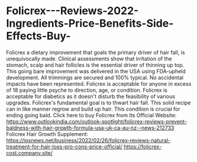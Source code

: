 # Folicrex---Reviews-2022-Ingredients-Price-Benefits-Side-Effects-Buy-
Folicrex a dietary improvement that goals the primary driver of hair fall, is unequivocally made. Clinical assessments show that irritation of the stomach, scalp and hair follicles is the essential driver of thinning up top. This going bare improvement was delivered in the USA using FDA-upheld development. All trimmings are secured and 100% typical. No accidental impacts have been represented. Folicrex is acceptable for anyone in excess of 18 paying little psyche to direction, age, or condition. Folicrex is acceptable for diabetics as it doesn't disturb the feasibility of various upgrades. Folicrex's fundamental goal is to thwart hair fall. This solid recipe can in like manner regrow and build up hair. This condition is crucial for ending going bald. Click here to buy Folicrex from Its Official Website: https://www.outlookindia.com/outlook-spotlight/folicrex-reviews-prevent-baldness-with-hair-growth-formula-usa-uk-ca-au-nz--news-212733  Folicrex Hair Growth Supplement: https://ipsnews.net/business/2022/02/26/folicrex-reviews-natural-treatment-for-hair-loss-pro-cons-price-official/  https://folicrex-cost.company.site/
